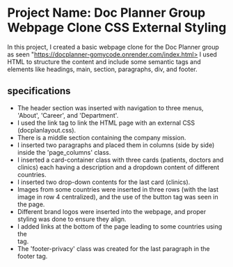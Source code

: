 # Project Name: Doc Planner Group Webpage Clone CSS External Styling

In this project, I created a basic webpage clone for the Doc Planner group as seen "https://docplanner-gomycode.onrender.com/index.html></a> I used HTML to structure the content and include some 
semantic tags and elements like headings, main, section, paragraphs, div, and footer.

## specifications

- The header section was inserted with navigation to three menus, 'About', 'Career', and 'Department'.
- I used the link tag to link the HTML page with an external CSS (docplanlayout.css).
- There is a middle section containing the company mission.
- I inserted two paragraphs and placed them in columns (side by side) inside the 'page_columns' class.
- I inserted a card-container class with three cards (patients, doctors and clinics) each having a description and a dropdown content of different countries.
- I inserted two drop-down contents for the last card (clinics).
- Images from some countries were inserted in three rows (with the last image in row 4 centralized), and the use of the button tag was seen in the page. 
- Different brand logos were inserted into the webpage, and proper styling was done to ensure they align.
- I added links at the bottom of the page leading to some countries using the <footer> tag.
- The 'footer-privacy' class was created for the last paragraph in the footer tag.
